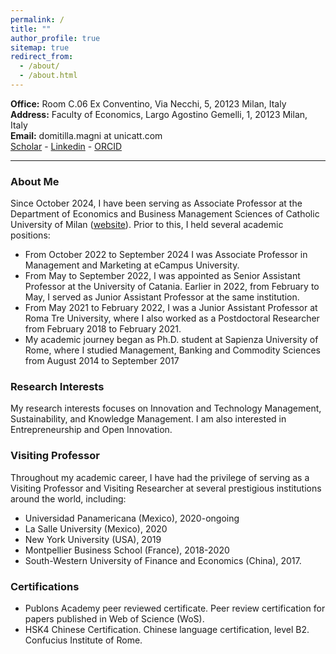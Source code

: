 ```yaml
---
permalink: /
title: ""
author_profile: true
sitemap: true
redirect_from: 
  - /about/
  - /about.html
---
```


**Office:** Room C.06 Ex Conventino, Via Necchi, 5, 20123 Milan, Italy\
**Address:** Faculty of Economics, Largo Agostino Gemelli, 1, 20123 Milan, Italy\
**Email:** domitilla.magni at unicatt.com\
<a href="https://scholar.google.com/citations?user=uKNYG_QAAAAJ&hl=it&oi=ao"><i class="ai ai-google-scholar ai-lg"></i> Scholar</a> - 
<a href="https://www.linkedin.com/in/domitilla-magni-75b081161"><span style="color: #0077B5;"><i class="fa fa-linkedin-square"></i></span> Linkedin</a> -
<a href="https://orcid.org/0000-0001-5555-6004"><span style="color: #b2c046;"><i class="ai ai-orcid ai-lg"></i></span> ORCID</a>

---

### About Me ###
Since October 2024, I have been serving as Associate Professor at the Department of Economics and Business Management Sciences of Catholic University of Milan ([website](https://docenti.unicatt.it/ppd2/en/docenti/81444/domitilla-magni/didattica)).
Prior to this, I held several academic positions:
- From October 2022 to September 2024 I was Associate Professor in Management and Marketing at eCampus University.
- From May to September 2022, I was appointed as Senior Assistant Professor at the University of Catania. Earlier in 2022, from February to May, I served as Junior Assistant Professor at the same institution.
- From May 2021 to February 2022, I was a Junior Assistant Professor at Roma Tre University, where I also worked as a Postdoctoral Researcher from February 2018 to February 2021.
- My academic journey began as Ph.D. student at Sapienza University of Rome, where I studied Management, Banking and Commodity Sciences from August 2014 to September 2017 

### Research Interests ###
My research interests focuses on Innovation and Technology Management, Sustainability, and Knowledge Management.
I am also interested in Entrepreneurship and Open Innovation.

### Visiting Professor ###
Throughout my academic career, I have had the privilege of serving as a Visiting Professor and Visiting Researcher at several prestigious institutions around the world, including:
- Universidad Panamericana (Mexico), 2020-ongoing
- La Salle University (Mexico), 2020
- New York University (USA), 2019 
- Montpellier Business School (France), 2018-2020
- South-Western University of Finance and Economics (China), 2017.

### Certifications ###
- Publons Academy peer reviewed certificate. Peer review certification for papers published in Web of Science (WoS).
- HSK4 Chinese Certification. Chinese language certification, level B2. Confucius Institute of Rome.

